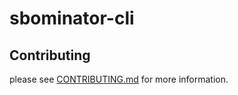 # sbominator-cli

## Contributing

please see [CONTRIBUTING.md](CONTRIBUTING.md) for more information.
